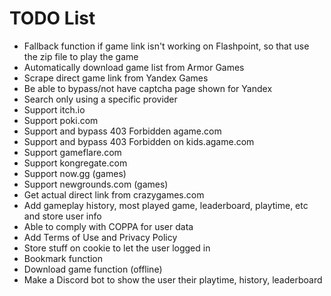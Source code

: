 # TODO List
- Fallback function if game link isn't working on Flashpoint, so that use the zip file to play the game
- Automatically download game list from Armor Games
- Scrape direct game link from Yandex Games
- Be able to bypass/not have captcha page shown for Yandex
- Search only using a specific provider
- Support itch.io
- Support poki.com
- Support and bypass 403 Forbidden agame.com
- Support and bypass 403 Forbidden on kids.agame.com
- Support gameflare.com
- Support kongregate.com
- Support now.gg (games)
- Support newgrounds.com (games)
- Get actual direct link from crazygames.com
- Add gameplay history, most played game, leaderboard, playtime, etc and store user info
- Able to comply with COPPA for user data
- Add Terms of Use and Privacy Policy
- Store stuff on cookie to let the user logged in
- Bookmark function
- Download game function (offline)
- Make a Discord bot to show the user their playtime, history, leaderboard